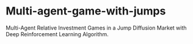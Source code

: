 # Multi-agent-game-with-jumps
 Multi-Agent Relative Investment Games in a Jump Diffusion Market with Deep Reinforcement Learning Algorithm.
